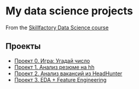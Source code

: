 # My data science projects
From the [Skillfactory Data Science course](https://skillfactory.ru/data-scientist)

## Проекты

* [Проект 0. Игра: Угадай число](https://github.com/Ilya-Zakharenko/sf_data_sciense/tree/main/project_0)
* [Проект 1. Анализ резюме на hh](https://github.com/Ilya-Zakharenko/sf_data_sciense/tree/main/project_1)
* [Проект 2. Анализ вакансий из HeadHunter](https://github.com/Ilya-Zakharenko/sf_data_sciense/tree/main/project_2)
* [Проект 3. EDA + Feature Engineering](https://github.com/Ilya-Zakharenko/sf_data_sciense/tree/main/project_3)

